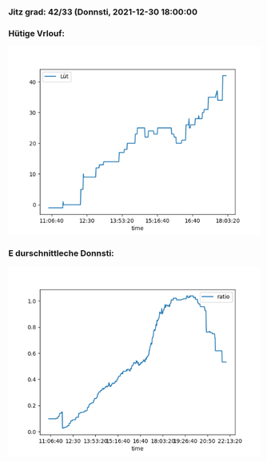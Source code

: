 ### Jitz grad: 42/33 (Donnsti, 2021-12-30 18:00:00

### Hütige Vrlouf:
![Graph](Today.png)

### E durschnittleche Donnsti:
![Graph](Donnsti.png)